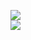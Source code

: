 [![](https://img.shields.io/badge/Made%20With-Github%20Spray-lightgrey.svg?style=for-the-badge&logo=github)](https://github.com/Annihil/github-spray#30287)  
[![](https://i.imgur.com/2DrTn0Z.gif)](https://github.com/Annihil/github-spray)
